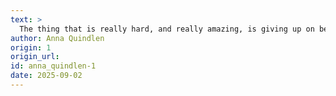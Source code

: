 ```yaml
---
text: >
  The thing that is really hard, and really amazing, is giving up on being perfect and beginning the work of becoming yourself.
author: Anna Quindlen
origin: 1
origin_url:
id: anna_quindlen-1
date: 2025-09-02 
---
```

